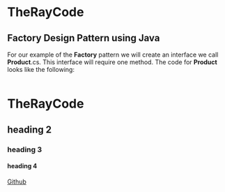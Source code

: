 # TheRayCode
## Factory Design Pattern using Java
For our example of the **Factory** pattern we will create an interface we call **Product**.cs. 
This interface will require one method. The code for **Product** looks like the following:
```java

```
 
# TheRayCode
## heading 2
### heading 3
#### heading 4

[Github](https://www.TheRayCode.com)
